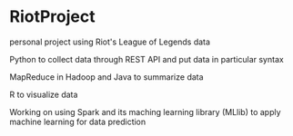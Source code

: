# RiotProject
personal project using Riot's League of Legends data

Python to collect data through REST API and put data in particular syntax

MapReduce in Hadoop and Java to summarize data

R to visualize data  

Working on using Spark and its maching learning library (MLlib) to apply machine learning for data prediction 
